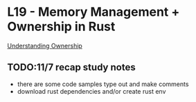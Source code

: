 # L19 - Memory Management + Ownership in Rust 

[Understanding Ownership](https://doc.rust-lang.org/book/ch04-00-understanding-ownership.html)

## TODO:11/7 recap study notes
- there are some code samples type out and make comments
- download rust dependencies and/or create rust env

